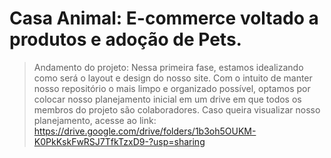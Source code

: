 # Casa Animal: E-commerce voltado a produtos e adoção de Pets.

> Andamento do projeto: Nessa primeira fase, estamos idealizando como será o layout e design do nosso site.
> Com o intuito de manter nosso repositório o mais limpo e organizado possível, optamos por colocar nosso planejamento inicial em um drive em que todos os membros do projeto são colaboradores.
> Caso queira visualizar nosso planejamento, acesse ao link: https://drive.google.com/drive/folders/1b3oh5OUKM-K0PkKskFwRSJ7TfkTzxD9-?usp=sharing
